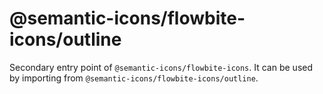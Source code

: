 # @semantic-icons/flowbite-icons/outline

Secondary entry point of `@semantic-icons/flowbite-icons`. It can be used by importing from `@semantic-icons/flowbite-icons/outline`.
